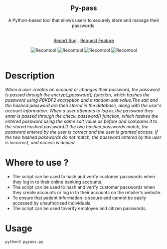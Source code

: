 <div align="center">
   <h2 align="center">Py-pass</h2>
   A Python-based tool that allows users to securely store and manage their passwords.
  <br><br><p align="center">
    <a
      href="https://github.com/Shirshakhtml/Py-pass/issues/new?assignees=&labels=bug">Report
      Bug</a>
      .
                 <a href="https://github.com/Shirshakhtml/Py-pass/issues">Request Feature</a>
  </p>

  <img alt="Recontool" src="https://img.shields.io/github/stars/Shirshakhtml/Py-pass">
  <img alt="Recontool" src="https://img.shields.io/github/issues/Shirshakhtml/Py-pass">
  <img alt="Recontool" src="https://img.shields.io/github/license/Shirshakhtml/Py-pass">
  <img alt="Recontool" src="https://img.shields.io/github/languages/code-size/Shirshakhtml/Py-pass"> <br />  <br />

</div>

# Description

*When a user creates an account or changes their password, the password is passed through the encrypt_password() function, which hashes the password using PBKDF2 encryption and a random salt value.The salt and the hashed password are then stored in the database, along with the user's account information. When a user attempts to log in, the password they enter is passed through the check_password() function, which hashes the entered password using the same salt value as before and compares it to the stored hashed password.If the two hashed passwords match, the password entered by the user is correct and the user is granted access. If the two hashed passwords do not match, the password entered by the user is incorrect, and access is denied.*

# Where to use ? 

- The script can be used to hash and verify customer passwords when they log in to their online banking accounts.
- The script can be used to hash and verify customer passwords when they create accounts or log in to their accounts on the retailer's website.
- To ensure that patient information is secure and cannot be easily accessed by unauthorized individuals.
- The script can be used toverify employee and citizen passwords.

# Usage

```
python3 pypass.py
```
